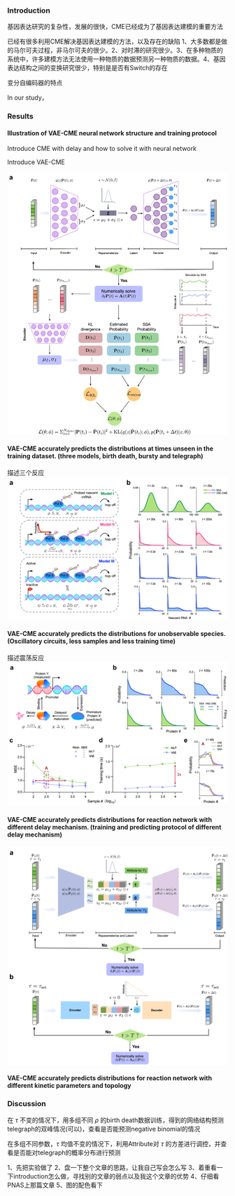 ### Introduction

基因表达研究的复杂性，发展的很快，CME已经成为了基因表达建模的重要方法

已经有很多利用CME解决基因表达建模的方法，以及存在的缺陷 1、大多数都是做的马尔可夫过程，非马尔可夫的很少。2、对时滞的研究很少。3、在多种物质的系统中，许多建模方法无法使用一种物质的数据预测另一种物质的数据。4、基因表达结构之间的变换研究很少，特别是是否有Switch的存在

变分自编码器的特点

In our study，

### Results

#### lllustration of VAE-CME neural network structure and training protocol

Introduce CME with delay and how to solve it with neural network

Introduce VAE-CME

![fig1](Fig1.png)

#### VAE-CME accurately predicts the distributions at times unseen in the training dataset. (three models, birth death, bursty and telegraph)

描述三个反应
![fig1](Fig2.png)

#### VAE-CME accurately predicts the distributions for unobservable species. (Oscillatory circuits, less samples and less training time)

描述震荡反应
![fig3](Fig3.png)

#### VAE-CME accurately predicts distributions for reaction network with different delay mechanism. (training and predicting protocol of different delay mechanism)

![fig3](Fig4.png)

#### VAE-CME accurately predicts distributions for reaction network with different kinetic parameters and topology

### Discussion

<!-- prediction performance of different topology with different delay mechanism -->

在 $\tau$ 不变的情况下，用多组不同 $\rho$ 的birth death数据训练，得到的网络结构预测telegraph的双峰情况(可以)，查看是否能预测negative binomial的情况

在多组不同参数，$\tau$ 均值不变的情况下，利用Attribute对 $\tau$ 的方差进行调控，并查看是否能对telegraph的概率分布进行预测

1、先把实验做了
2、盘一下整个文章的思路，让我自己写会怎么写
3、着重看一下introduction怎么做，寻找别的文章的弱点以及我这个文章的优势
4、仔细看PNAS上那篇文章
5、图的配色看下
